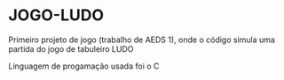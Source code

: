 # JOGO-LUDO
 Primeiro projeto de jogo (trabalho de AEDS 1), onde o código simula uma partida do jogo de tabuleiro LUDO

Linguagem de progamação usada foi o C 
